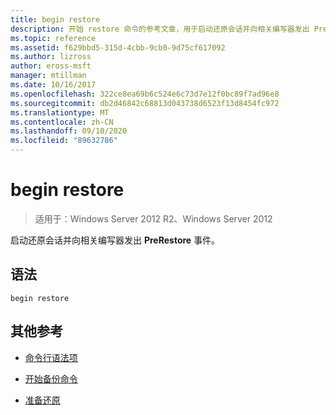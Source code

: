 ```yaml
---
title: begin restore
description: 开始 restore 命令的参考文章，用于启动还原会话并向相关编写器发出 PreRestore 事件。
ms.topic: reference
ms.assetid: f629bbd5-315d-4cbb-9cb0-9d75cf617092
ms.author: lizross
author: eross-msft
manager: mtillman
ms.date: 10/16/2017
ms.openlocfilehash: 322ce8ea69b6c524e6c73d7e12f0bc89f7ad96e8
ms.sourcegitcommit: db2d46842c68813d043738d6523f13d8454fc972
ms.translationtype: MT
ms.contentlocale: zh-CN
ms.lasthandoff: 09/10/2020
ms.locfileid: "89632786"
---
```

# <a name="begin-restore"></a>begin restore

> 适用于：Windows Server 2012 R2、Windows Server 2012

启动还原会话并向相关编写器发出 **PreRestore** 事件。

## <a name="syntax"></a>语法

```
begin restore
```

## <a name="additional-references"></a>其他参考

- [命令行语法项](command-line-syntax-key.md)

- [开始备份命令](begin-backup.md)

- [准备还原](/windows/win32/vss/overview-of-preparing-for-restore)
